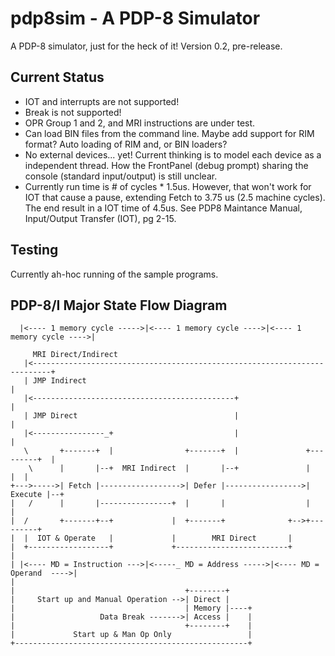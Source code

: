 # pdp8sim - A PDP-8 Simulator

A PDP-8 simulator, just for the heck of it!
Version 0.2, pre-release.

## Current Status

* IOT and interrupts are not supported!
* Break is not supported!
* OPR Group 1 and 2, and MRI instructions are under test.
* Can load BIN files from the command line. Maybe add support for RIM format?
  Auto loading of RIM and, or BIN loaders?
* No external devices... yet! Current thinking is to model each device as a
  independent thread. How the FrontPanel (debug prompt) sharing the console
  (standard input/output) is still unclear.
* Currently run time is # of cycles * 1.5us. However, that won't work for IOT
  that cause a pause, extending Fetch to 3.75 us (2.5 machine cycles). The end
  result in a IOT time of 4.5us. See PDP8 Maintance Manual, Input/Output
  Transfer (IOT), pg 2-15.

## Testing

Currently ah-hoc running of the sample programs.

## PDP-8/I Major State Flow Diagram

      |<---- 1 memory cycle ----->|<---- 1 memory cycle ---->|<---- 1 memory cycle ---->|
    
         MRI Direct/Indirect
       |<--------------------------------------------------------------------------+
       | JMP Indirect                                                              |
       |<---------------------------------------------+                            |
       | JMP Direct                                   |                            |
       |<----------------_+                           |                            |
       \       +-------+  |                +-------+  |               +---------+  |
        \      |       |--+  MRI Indirect  |       |--+               |         |  |
    +--->----->| Fetch |------------------>| Defer |----------------->| Execute |--+
    |   /      |       |----------------+  |       |                  |         |
    |  /       +-------+--+             |  +-------+              +-->+---------+
    |  |  IOT & Operate   |             |        MRI Direct       |
    |  +------------------+             +-------------------------+
    |
    | |<---- MD = Instruction --->|<-----_ MD = Address ----->|<---- MD = Operand  ---->|
    |
    |                                      +--------+
    |     Start up and Manual Operation -->| Direct |
    |                                      | Memory |----+
    |                   Data Break ------->| Access |    |
    |                                      +--------+    |
    |             Start up & Man Op Only                 |
    +----------------------------------------------------+


